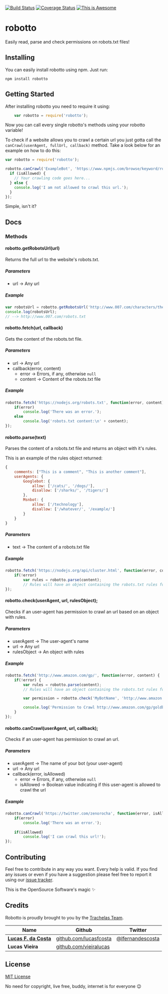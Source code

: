 [![Build Status](https://travis-ci.org/trachelas/robotto.svg)](https://travis-ci.org/trachelas/robotto) [![Coverage Status](https://coveralls.io/repos/trachelas/robotto/badge.svg?branch=master&service=github)](https://coveralls.io/github/trachelas/robotto?branch=master) [![This is Awesome](https://img.shields.io/badge/awesomeness-100%25-ff69b4.svg)](http://www.catgifpage.com/)

# robotto
Easily read, parse and check permissions on robots.txt files!

## Installing

You can easily install robotto using npm. Just run:

```
npm install robotto
```


## Getting Started

After installing robotto you need to require it using:

```js
    var robotto = require('robotto');
```

Now you can call every single robotto's methods using your robotto variable!

To check if a website allows you to crawl a certain url you just gotta call the `canCrawl(userAgent, fullUrl, callback)` method. Take a look below for an example on how to do this:

```js
var robotto = require('robotto');

robotto.canCrawl('ExampleBot', 'https://www.npmjs.com/browse/keyword/robotto', function(isAllowed) {
  if (isAllowed) {
    // Your crawling code goes here...
  } else {
    console.log('I am not allowed to crawl this url.');
  }
});
```

Simple, isn't it?


## Docs

### Methods

#### robotto.getRobotsUrl(url)
Returns the full url to the website's robots.txt.

##### Parameters
* url -> Any url

##### Example

```js
var robotsUrl = robotto.getRobotsUrl('http://www.007.com/characters/the-bonds/');
console.log(robotsUrl);
// --> http://www.007.com/robots.txt
```


#### robotto.fetch(url, callback)
Gets the content of the robots.txt file.

##### Parameters
* url -> Any url
* callback(error, content)
    - error -> Errors, if any, otherwise `null`
    - content -> Content of the robots.txt file

##### Example

```js
robotto.fetch('https://nodejs.org/robots.txt', function(error, content) {
    if(error)
        console.log('There was an error.');
    else
        console.log('robots.txt content:\n' + content);
});
```


#### robotto.parse(text)
Parses the content of a robots.txt file and returns an object with it's rules.

This is an example of the rules object returned:

```js
{
    comments: ["This is a comment", "This is another comment"],
    userAgents: {
        Googlebot: {
            allow: ['/cats/', '/dogs/'],
            disallow: ['/sharks/', '/tigers/']
        },
        Msnbot: {
            allow: ['/technology'],
            disallow: ['/whatever/', '/example/']
        }
    }
}
```

##### Parameters
* text -> The content of a robots.txt file

##### Example

```js
robotto.fetch('https://nodejs.org/api/cluster.html', function(error, content) {
    if(!error)
        var rules = robotto.parse(content);
        // Rules will have an object containing the robots.txt rules for nodejs.org
});
```


#### robotto.check(userAgent, url, rulesObject);
Checks if an user-agent has permission to crawl an url based on an object with rules.

##### Parameters
* userAgent -> The user-agent's name
* url -> Any url
* rulesObject -> An object with rules

##### Example

```js
robotto.fetch('http://www.amazon.com/gp/', function(error, content) {
    if(!error) {
        var rules = robotto.parse(content);
        // Rules will have an object containing the robots.txt rules for amazon.com

        var permission = robotto.check('MyBotName', 'http://www.amazon.com/gp/goldbox/', rules);

        console.log('Permission to Crawl http://www.amazon.com/gp/goldbox/: ' + permission);
    }
});
```

#### robotto.canCrawl(userAgent, url, callback);
Checks if an user-agent has permission to crawl an url.

##### Parameters
* userAgent -> The name of your bot (your user-agent)
* url -> Any url
* callback(error, isAllowed)
    - error -> Errors, if any, otherwise `null`
    - isAllowed -> Boolean value indicating if this user-agent is allowed to crawl the url

##### Example

```js
robotto.canCrawl('https://twitter.com/zenorocha', function(error, isAllowed) {
    if(error)
        console.log('There was an error.');
    
    if(isAllowed)
        console.log('I can crawl this url!');
});
```


## Contributing

Feel free to contribute in any way you want. Every help is valid.
If you find any issues or even if you have a suggestion please feel free to report it using our [issue tracker](https://github.com/trachelas/robotto/issues).

This is the OpenSource Software's magic :sparkles:


## Credits

Robotto is proudly brought to you by the [Trachelas Team](https://github.com/trachelas).

| Name               | Github        | Twitter       |
| ------------------ | ------------- | ------------- |
| [**Lucas F. da Costa**](http://lucasfcosta.com) | [github.com/lucasfcosta](https://github.com/lucasfcosta) | [@lfernandescosta](https://twitter.com/lfernandescosta) |
| **Lucas Vieira** | [github.com/vieiralucas](https://github.com/vieiralucas) | |


## License

[MIT License](https://en.wikipedia.org/wiki/MIT_License)

No need for copyright, live free, buddy, internet is for everyone :wink:

